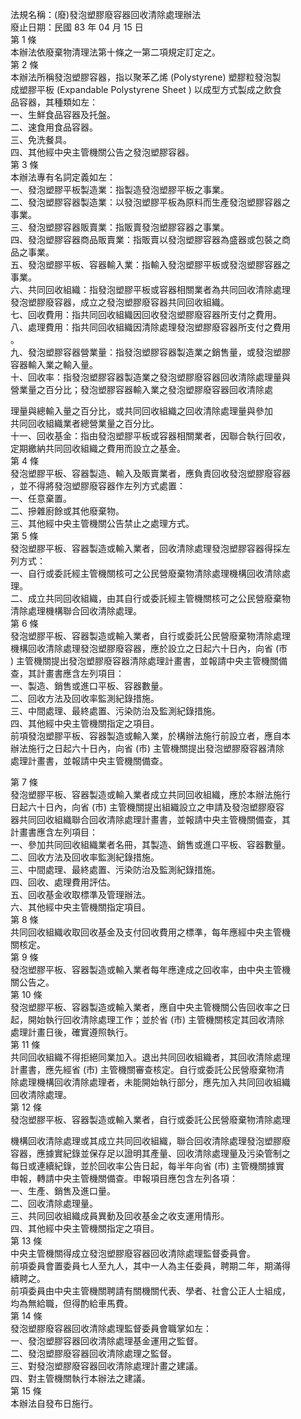 法規名稱：(廢)發泡塑膠廢容器回收清除處理辦法  
廢止日期：民國 83 年 04 月 15 日  
第 1 條  
本辦法依廢棄物清理法第十條之一第二項規定訂定之。  
第 2 條  
本辦法所稱發泡塑膠容器，指以聚苯乙烯 (Polystyrene) 塑膠粒發泡製  
成塑膠平板 (Expandable Polystyrene Sheet ) 以成型方式製成之飲食  
品容器，其種類如左：  
一、生鮮食品容器及托盤。  
二、速食用食品容器。  
三、免洗餐具。  
四、其他經中央主管機關公告之發泡塑膠容器。  
第 3 條  
本辦法專有名詞定義如左：  
一、發泡塑膠平板製造業：指製造發泡塑膠平板之事業。  
二、發泡塑膠容器製造業：以發泡塑膠平板為原料而生產發泡塑膠容器之  
事業。  
三、發泡塑膠容器販賣業：指販賣發泡塑膠容器之事業。  
四、發泡塑膠容器商品販賣業：指販賣以發泡塑膠容器為盛器或包裝之商  
品之事業。  
五、發泡塑膠平板、容器輸入業：指輸入發泡塑膠平板或發泡塑膠容器之  
事業。  
六、共同回收組織：指發泡塑膠平板或容器相關業者為共同回收清除處理  
發泡塑膠廢容器，成立之發泡塑膠廢容器共同回收組織。  
七、回收費用：指共同回收組織因回收發泡塑膠廢容器所支付之費用。  
八、處理費用：指共同回收組織因清除處理發泡塑膠廢容器所支付之費用  
。  
九、發泡塑膠容器營業量：指發泡塑膠容器製造業之銷售量，或發泡塑膠  
容器輸入業之輸入量。  
十、回收率：指發泡塑膠容器製造業之發泡塑膠廢容器回收清除處理量與  
營業量之百分比；發泡塑膠容器輸入業之發泡塑膠廢容器回收清除處  


理量與總輸入量之百分比，或共同回收組織之回收清除處理量與參加  
共同回收組織業者總營業量之百分比。  
十一、回收基金：指由發泡塑膠平板或容器相關業者，因聯合執行回收，  
定期繳納共同回收組織之費用而設立之基金。  
第 4 條  
發泡塑膠平板、容器製造、輸入及販賣業者，應負責回收發泡塑膠廢容器  
，並不得將發泡塑膠廢容器作左列方式處置：  
一、任意棄置。  
二、摻雜廚餘或其他廢棄物。  
三、其他經中央主管機關公告禁止之處理方式。  
第 5 條  
發泡塑膠平板、容器製造或輸入業者，回收清除處理發泡塑膠容器得採左  
列方式：  
一、自行或委託經主管機關核可之公民營廢棄物清除處理機構回收清除處  
理。  
二、成立共同回收組織，由其自行或委託經主管機關核可之公民營廢棄物  
清除處理機構聯合回收清除處理。  
第 6 條  
發泡塑膠平板、容器製造或輸入業者，自行或委託公民營廢棄物清除處理  
機構回收清除處理發泡塑膠廢容器，應於設立之日起六十日內，向省 (市  
) 主管機關提出發泡塑膠廢容器清除處理計畫書，並報請中央主管機關備  
查，其計畫書應含左列項目：  
一、製造、銷售或進口平板、容器數量。  
二、回收方法及回收率監測紀錄措施。  
三、中間處理、最終處置、污染防治及監測紀錄措施。  
四、其他經中央主管機關指定之項目。  
前項發泡塑膠平板、容器製造或輸入業，於構辦法施行前設立者，應自本  
辦法施行之日起六十日內，向省 (市) 主管機關提出發泡塑膠廢容器清除  
處理計畫書，並報請中央主管機關備查。  


第 7 條  
發泡塑膠平板、容器製造或輸入業者成立共同回收組織，應於本辦法施行  
日起六十日內，向省 (市) 主管機關提出組織設立之申請及發泡塑膠廢容  
器共同回收組織聯合回收清除處理計畫書，並報請中央主管機關備查，其  
計畫書應含左列項目：  
一、參加共同回收組織業者名冊，其製造、銷售或進口平板、容器數量。  
二、回收方法及回收率監測紀錄措施。  
三、中間處理、最終處置、污染防治及監測紀錄措施。  
四、回收、處理費用評估。  
五、回收基金收取標準及管理辦法。  
六、其他經中央主管機關指定項目。  
第 8 條  
共同回收組織收取回收基金及支付回收費用之標準，每年應經中央主管機  
關核定。  
第 9 條  
發泡塑膠平板、容器製造或輸入業者每年應達成之回收率，由中央主管機  
關公告之。  
第 10 條  
發泡塑膠平板、容器製造或輸入業者，應自中央主管機關公告回收率之日  
起，開始執行回收清除處理工作；並於省 (市) 主管機關核定其回收清除  
處理計畫日後，確實遵照執行。  
第 11 條  
共同回收組織不得拒絕同業加入。退出共同回收組織者，其回收清除處理  
計畫書，應先經省 (市) 主管機關審查核定。自行或委託公民營廢棄物清  
除處理機構回收清除處理者，未能開始執行部分，應先加入共同回收組織  
回收清除處理。  
第 12 條  
發泡塑膠平板、容器製造或輸入業者，自行或委託公民營廢棄物清除處理  


機構回收清除處理或其成立共同回收組織，聯合回收清除處理發泡塑膠廢  
容器，應據實紀錄並保存足以證明其產量、回收清除處理量及污染管制之  
每日或連續紀錄，並於回收率公告日起，每半年向省 (市) 主管機關據實  
申報，轉請中央主管機關備查。申報項目應包含左列各項：  
一、生產、銷售及進口量。  
二、回收清除處理量。  
三、共同回收組織成員異動及回收基金之收支運用情形。  
四、其他經中央主管機關指定之項目。  
第 13 條  
中央主管機關得成立發泡塑膠廢容器回收清除處理監督委員會。  
前項委員會置委員七人至九人，其中一人為主任委員，聘期二年，期滿得  
續聘之。  
前項委員由中央主管機關聘請有關機關代表、學者、社會公正人士組成，  
均為無給職，但得酌給車馬費。  
第 14 條  
發泡塑膠廢容器回收清除處理監督委員會職掌如左：  
一、發泡塑膠容器回收清除處理基金運用之監督。  
二、發泡塑膠廢容器回收清除處理之監督。  
三、對發泡塑膠廢容器回收清除處理計畫之建議。  
四、對主管機關執行本辦法之建議。  
第 15 條  
本辦法自發布日施行。  


